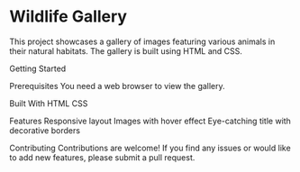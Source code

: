 # Wildlife Gallery
 This project showcases a gallery of images featuring various animals in their natural habitats. The gallery is built using HTML and CSS.

Getting Started


Prerequisites
You need a web browser to view the gallery.

Built With
HTML
CSS

Features
Responsive layout
Images with hover effect
Eye-catching title with decorative borders


Contributing
Contributions are welcome! If you find any issues or would like to add new features, please submit a pull request.